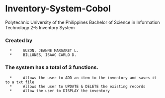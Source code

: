 # Inventory-System-Cobol
 
Polytechnic University of the Philippines
Bachelor of Science in Information Technology 2-5
Inventory System 

### Created by
      *     GUZON, JEANNE MARGARET L.
      *     BILLONES, ISAAC CARLO D.

### The system has a total of 3 functions.
      *     Allows the user to ADD an item to the inventory and saves it to a txt file
      *     Allows the user to UPDATE & DELETE the existing records 
      *     Allow the user to DISPLAY the inventory